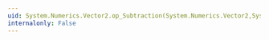 ```yaml
---
uid: System.Numerics.Vector2.op_Subtraction(System.Numerics.Vector2,System.Numerics.Vector2)
internalonly: False
---
```

